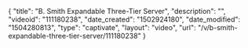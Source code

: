 {
    "title": "B. Smith Expandable Three-Tier Server",
    "description": "",
    "videoid": "111180238",
    "date_created": "1502924180",
    "date_modified": "1504280813",
    "type": "captivate",
    "layout": "video",
    "url": "\/v\/b-smith-expandable-three-tier-server\/111180238"
}